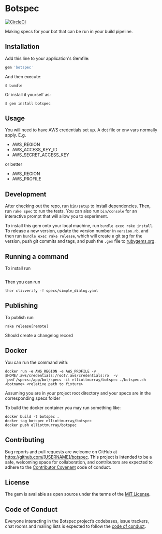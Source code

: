 # Botspec

[![CircleCI](https://circleci.com/gh/elliottmurray/botspec/tree/master.svg?style=svg)](https://circleci.com/gh/elliottmurray/botspec/tree/master)

Making specs for your bot that can be run in your build pipeline.

## Installation

Add this line to your application's Gemfile:

```ruby
gem 'botspec'
```

And then execute:

    $ bundle

Or install it yourself as:

    $ gem install botspec

## Usage

You will need to have AWS credentials set up. A dot file or env vars normally apply. E.g.
* AWS_REGION
* AWS_ACCESS_KEY_ID
* AWS_SECRET_ACCESS_KEY

or better
* AWS_REGION
* AWS_PROFILE

## Development

After checking out the repo, run `bin/setup` to install dependencies. Then, run `rake spec` to run the tests. You can also run `bin/console` for an interactive prompt that will allow you to experiment.

To install this gem onto your local machine, run `bundle exec rake install`. To release a new version, update the version number in `version.rb`, and then run `bundle exec rake release`, which will create a git tag for the version, push git commits and tags, and push the `.gem` file to [rubygems.org](https://rubygems.org).

## Running a command
To install run
```thor install lib/cli.thor --as botspec --force
```
Then you can run

```
thor cli:verify -f specs/simple_dialog.yaml
```


## Publishing
To publish run
```
rake release[remote]
```

Should create a changelog record

## Docker
You can run the command with:
```
docker run -e AWS_REGION -e AWS_PROFILE -v $HOME/.aws/credentials:/root/.aws/credentials:ro  -v `pwd`/specs:/app/bot/specs -it elliottmurray/botspec ./botspec.sh <botname> <relative path to fixture>
```

Assuming you are in your project root directory and your specs are in the corresponding specs folder

To build the docker container you may run something like:
```
docker build -t botspec .
docker tag botspec elliottmurray/botspec
docker push elliottmurray/botspec

```



## Contributing

Bug reports and pull requests are welcome on GitHub at https://github.com/[USERNAME]/botspec. This project is intended to be a safe, welcoming space for collaboration, and contributors are expected to adhere to the [Contributor Covenant](http://contributor-covenant.org) code of conduct.

## License

The gem is available as open source under the terms of the [MIT License](https://opensource.org/licenses/MIT).

## Code of Conduct

Everyone interacting in the Botspec project’s codebases, issue trackers, chat rooms and mailing lists is expected to follow the [code of conduct](https://github.com/[USERNAME]/botspec/blob/master/CODE_OF_CONDUCT.md).
